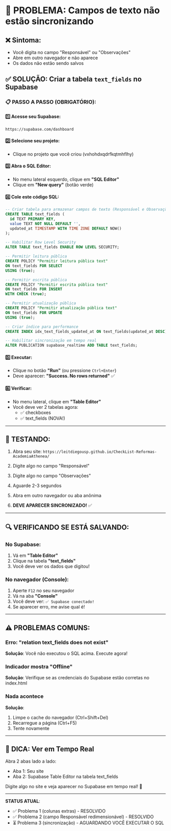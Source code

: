 # 🚨 PROBLEMA: Campos de texto não estão sincronizando

## ❌ Sintoma:
- Você digita no campo "Responsável" ou "Observações"
- Abre em outro navegador e não aparece
- Os dados não estão sendo salvos

## ✅ SOLUÇÃO: Criar a tabela `text_fields` no Supabase

### 📋 PASSO A PASSO (OBRIGATÓRIO):

#### 1️⃣ Acesse seu Supabase:
```
https://supabase.com/dashboard
```

#### 2️⃣ Selecione seu projeto:
- Clique no projeto que você criou (vxhohdxqdrfkqtmhflhy)

#### 3️⃣ Abra o SQL Editor:
- No menu lateral esquerdo, clique em **"SQL Editor"**
- Clique em **"New query"** (botão verde)

#### 4️⃣ Cole este código SQL:

```sql
-- Criar tabela para armazenar campos de texto (Responsável e Observações)
CREATE TABLE text_fields (
  id TEXT PRIMARY KEY,
  value TEXT NOT NULL DEFAULT '',
  updated_at TIMESTAMP WITH TIME ZONE DEFAULT NOW()
);

-- Habilitar Row Level Security
ALTER TABLE text_fields ENABLE ROW LEVEL SECURITY;

-- Permitir leitura pública
CREATE POLICY "Permitir leitura pública text" 
ON text_fields FOR SELECT 
USING (true);

-- Permitir escrita pública
CREATE POLICY "Permitir escrita pública text" 
ON text_fields FOR INSERT 
WITH CHECK (true);

-- Permitir atualização pública
CREATE POLICY "Permitir atualização pública text" 
ON text_fields FOR UPDATE 
USING (true);

-- Criar índice para performance
CREATE INDEX idx_text_fields_updated_at ON text_fields(updated_at DESC);

-- Habilitar sincronização em tempo real
ALTER PUBLICATION supabase_realtime ADD TABLE text_fields;
```

#### 5️⃣ Executar:
- Clique no botão **"Run"** (ou pressione `Ctrl+Enter`)
- Deve aparecer: **"Success. No rows returned"** ✅

#### 6️⃣ Verificar:
- No menu lateral, clique em **"Table Editor"**
- Você deve ver 2 tabelas agora:
  - ✅ checkboxes
  - ✅ text_fields (NOVA!)

---

## 🧪 TESTANDO:

1. Abra seu site: `https://leitdiegousp.github.io/CheckList-Reformas-AcademiaAthenea/`

2. Digite algo no campo "Responsável"

3. Digite algo no campo "Observações"

4. Aguarde 2-3 segundos

5. Abra em outro navegador ou aba anônima

6. **DEVE APARECER SINCRONIZADO!** ✅

---

## 🔍 VERIFICANDO SE ESTÁ SALVANDO:

### No Supabase:
1. Vá em **"Table Editor"**
2. Clique na tabela **"text_fields"**
3. Você deve ver os dados que digitou!

### No navegador (Console):
1. Aperte `F12` no seu navegador
2. Vá na aba **"Console"**
3. Você deve ver: `✅ Supabase conectado!`
4. Se aparecer erro, me avise qual é!

---

## ⚠️ PROBLEMAS COMUNS:

### Erro: "relation text_fields does not exist"
**Solução**: Você não executou o SQL acima. Execute agora!

### Indicador mostra "Offline"
**Solução**: Verifique se as credenciais do Supabase estão corretas no index.html

### Nada acontece
**Solução**: 
1. Limpe o cache do navegador (Ctrl+Shift+Del)
2. Recarregue a página (Ctrl+F5)
3. Tente novamente

---

## 📱 DICA: Ver em Tempo Real

Abra 2 abas lado a lado:
- Aba 1: Seu site
- Aba 2: Supabase Table Editor na tabela text_fields

Digite algo no site e veja aparecer no Supabase em tempo real! 🚀

---

**STATUS ATUAL**: 
- ✅ Problema 1 (colunas extras) - RESOLVIDO
- ✅ Problema 2 (campo Responsável redimensionável) - RESOLVIDO  
- ⏳ Problema 3 (sincronização) - AGUARDANDO VOCÊ EXECUTAR O SQL
